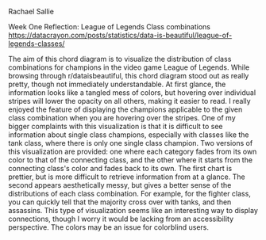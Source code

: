 Rachael Sallie

Week One Reflection: League of Legends Class combinations https://datacrayon.com/posts/statistics/data-is-beautiful/league-of-legends-classes/

The aim of this chord diagram is to visualize the distribution of class combinations for champions in the video game League of Legends. While browsing through r/dataisbeautiful, this chord diagram stood out as really pretty, though not immediately understandable. At first glance, the information looks like a tangled mess of colors, but hovering over individual stripes will lower the opacity on all others, making it easier to read. I really enjoyed the feature of displaying the champions applicable to the given class combination when you are hovering over the stripes. One of my bigger complaints with this visualization is that it is difficult to see information about single class champions, especially with classes like the tank class, where there is only one single class champion. Two versions of this visualization are provided: one where each category fades from its own color to that of the connecting class, and the other where it starts from the connecting class's color and fades back to its own. The first chart is prettier, but is more difficult to retrieve information from at a glance. The second appears aesthetically messy, but gives a better sense of the distributions of each class combination. For example, for the fighter class, you can quickly tell that the majority cross over with tanks, and then assassins. This type of visualization seems like an interesting way to display connections, though I worry it would be lacking from an accessibility perspective. The colors may be an issue for colorblind users. 